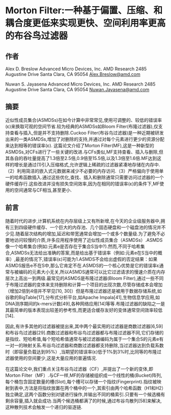 # Morton Filter:一种基于偏置、压缩、和耦合度更低来实现更快、空间利用率更高的布谷鸟过滤器

## 作者
Alex D. Breslow Advanced Micro Devices, Inc. AMD Research
2485 Augustine Drive Santa Clara, CA 95054
Alex.Breslow@amd.com

Nuwan S. Jayasena Advanced Micro Devices, Inc. AMD Research
2485 Augustine Drive Santa Clara, CA 95054
Nuwan.Jayasena@amd.com

## 摘要
近似性成员集合(ASMDSs)在如今计算中非常常见,使用可调整的、较低的错误率(ε)来换取可观的空间节省.较为经典的ASMDSs如Bloom Filter(布隆过滤器),仅支持查看与插入,但是并不支持删除.Cuckoo Filter(布谷鸟过滤器)是一种近期被研发出来的一类ASMDSs,增加了对删除的支持,并通过对每个元素进行更少的资源分配来达到相等的错误率(ε).
这篇论文介绍了Morton Filter(MF),这是一种新型的ASMDSs,对CFs进行了一些关键的改进.与CFs类似,MF支持查看、插入与删除,但其各自的吞吐量提高了1.3倍至2.5倍,0.9倍至15.5倍,以及1.3倍至1.6倍.MF达到这样的增长是通过(1)引入压缩格式,允许逻辑上稀疏的过滤器紧凑地存储在内存中.（2）利用简洁的嵌入式元数据来减少不必要的内存访问.（3）严格偏向于使用单一的哈希函数插入.通过这些优化,查找、插入和删除通常只需要访问过滤器的一个硬件缓存行.这些改进并没有损失空间效率,因为在相同的错误率(ε)的条件下,MF使用的空间通常与CF相当,甚至更小.

## 前言
随着时代的进步,计算机系统在内存层级上又有所新增,在今天的企业级服务器中,拥有三到四级硬件缓存、一个巨大的内存池、几个固态硬盘和一个磁盘池的情况并不少见.随着层次结构的增加,延迟和带宽通常会增加一个或多个数量级.为了避免不必要地访问较慢的介质,许多应用程序使用了近似性成员集合（ASMDSs）.ASMDS像一个哈希集合(例如:元素e是否存在于集合S当中?).然而,不同于哈希集合,ASMDSs无法给出准确的答案,而是给出基于错误率（例如:元素e在S当中的概率）,最差的情况下,错误率(ε)可能为1.ASMDS不会给出虚假的否定结果：如果ASMDS报告e不在S中,那么它肯定不在.ASMDS的一个核心优势是它的错误率ε通常与被编码的元素大小无关,所以ASMDS通常可以比它过滤请求的慢速介质在内存层次上高出一到两级.最常见的ASMDS是布隆过滤器(Bloom Filter),通过一些不同于布隆过滤器的变体来支持删除和计算一个项目的出现次数,尽管存储成本会增加（增加2倍到4倍并不罕见[10, 30]）但是布隆过滤器还是被用于数据存储系统,如谷歌的BigTable[17],分布式分析平台,如Apache Impala[41],生物信息学应用,如DNA测序期间的k-mers计数[49],各种网络应用[14]等等.布隆过滤器的缺陷之一是其最简单的版本表现出较差的参考性,而更适合缓存友好的变体通常空间效率较低[14].

因此,有许多其他的过滤器被提出来,其中两个最实用的过滤器是商数过滤器[6,59]和布谷鸟过滤器[29].商数过滤器和布谷鸟过滤器都与布隆过滤器不同,它们存储的是指纹、短哈希值,每个短哈希值通常与被过滤器编码为属于一个集合S的元素e有一对一的映射关系.布谷鸟过滤器和商数过滤器都支持删除,当过滤器达到负载系数时（即容量负载达到95%）,当期望的错误率(ε)低于1%到3%时,比同等的布隆过滤器使用的空间要少,这是大量应用的普遍情况.

在这篇论文中,我们重点关注布谷鸟过滤器（CF）,并提出了一个新的变体,即 Morton Filter（MF）.与CF一样,MF的存储被组织成一个线性的桶(Bucket)阵列,每个桶包含固定数量的槽(Slot),每个槽可以存储一个指纹(Fingerprint).指纹被映射到表中,方法是将指纹放置在两个桶中的一个,其索引由两个哈希函数（H1和H2）独立确定,这两个函数分别对键进行操作,并输出不同的桶索引.只要有一个候选桶有剩余容量,插入就会成功.当两个候选桶都满了的时候,通过布谷鸟散列[58]来解决,这种散列技术会触发一个递归的驱逐链.